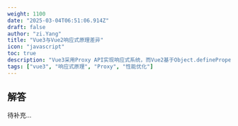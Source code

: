 ```yaml
---
weight: 1100
date: "2025-03-04T06:51:06.914Z"
draft: false
author: "zi.Yang"
title: "Vue3与Vue2响应式原理差异"
icon: "javascript"
toc: true
description: "Vue3采用Proxy API实现响应式系统，而Vue2基于Object.defineProperty。请从检测能力（如新增/删除属性）、数组处理、性能优化等角度对比两者的实现差异及改进意义。"
tags: ["vue3", "响应式原理", "Proxy", "性能优化"]
---
```


## 解答

待补充...
